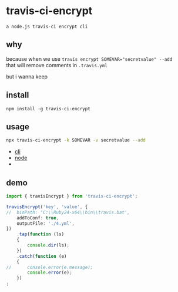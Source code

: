 # travis-ci-encrypt

    a node.js travis-ci encrypt cli

## why

because when we use `travis encrypt SOMEVAR="secretvalue" --add`  
that will remove comments in `.travis.yml`

but i wanna keep

## install

```nodemon
npm install -g travis-ci-encrypt
```

## usage

```bash
npx travis-ci-encrypt -k SOMEVAR -v secretvalue --add
```

* [cli](bin/travis-ci-encrypt.ts)
* [node](index.d.ts)
* 

## demo

```ts
import { travisEncrypt } from 'travis-ci-encrypt';

travisEncrypt('key', 'value', {
//	binPath: 'C:\\Ruby24-x64\\bin\\travis.bat',
	addToConf: true,
	outputFile: './4.yml',
})
	.tap(function (ls)
	{
		console.dir(ls);
	})
	.catch(function (e)
	{
//		console.error(e.message);
		console.error(e);
	})
;
```
